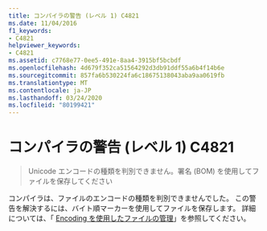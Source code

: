 ```yaml
---
title: コンパイラの警告 (レベル 1) C4821
ms.date: 11/04/2016
f1_keywords:
- C4821
helpviewer_keywords:
- C4821
ms.assetid: c7768e77-0ee5-491e-8aa4-3915bf5bcbdf
ms.openlocfilehash: 4d679f352ca51564292d3db91ddf55a6b4f14b6e
ms.sourcegitcommit: 857fa6b530224fa6c18675138043aba9aa0619fb
ms.translationtype: MT
ms.contentlocale: ja-JP
ms.lasthandoff: 03/24/2020
ms.locfileid: "80199421"
---
```

# <a name="compiler-warning-level-1-c4821"></a>コンパイラの警告 (レベル 1) C4821

> Unicode エンコードの種類を判別できません。署名 (BOM) を使用してファイルを保存してください

コンパイラは、ファイルのエンコードの種類を判別できませんでした。 この警告を解決するには、バイト順マーカーを使用してファイルを保存します。 詳細については、「 [Encoding を使用したファイルの管理](/sql/ssms/solution/manage-files-with-encoding)」を参照してください。
